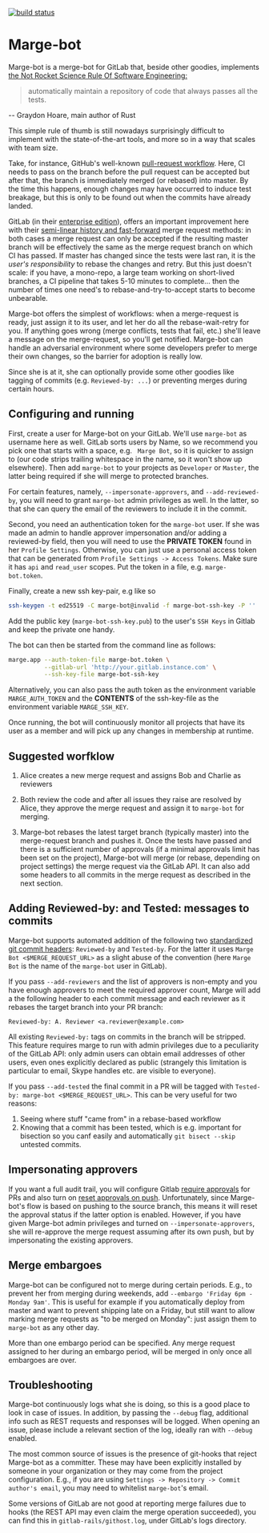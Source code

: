 [![build status](https://travis-ci.org/smarkets/marge.png?branch=master)](https://travis-ci.org/smarkets/marge)

# Marge-bot

Marge-bot is a merge-bot for GitLab that, beside other goodies,
implements [the Not Rocket Science Rule Of Software Engineering:](http://graydon2.dreamwidth.org/1597.html)

> automatically maintain a repository of code that always passes all the tests.

-- Graydon Hoare, main author of Rust

This simple rule of thumb is still nowadays surprisingly difficult to
implement with the state-of-the-art tools, and more so in a way that scales
with team size.

Take, for instance, GitHub's well-known
[pull-request workflow](https://help.github.com/categories/collaborating-with-issues-and-pull-requests).
Here, CI needs to pass on the branch before the pull request can be accepted but after that, the branch
is immediately merged (or rebased) into master. By the time this happens, enough changes may have occurred
to induce test breakage, but this is only to be found out when the commits have already landed.

GitLab (in their [enterprise edition](https://about.gitlab.com/products/)),  offers an important improvement
here with their [semi-linear history and fast-forward](https://docs.gitlab.com/ee/user/project/merge_requests/) merge request methods: in both cases a merge request can only be accepted if the resulting master branch will be effectively the same as the merge request branch on which CI has passed. If master has changed since the tests were last ran, it is the *user's responsibility* to rebase the changes and retry. But this just doesn't scale: if you have, a mono-repo, a large team working on short-lived branches, a CI pipeline that takes 5-10 minutes to complete... then the number of times one need's to rebase-and-try-to-accept starts to become unbearable.

Marge-bot offers the simplest of workflows: when a merge-request is ready, just assign it to its user, and let her
do all the rebase-wait-retry for you. If anything goes wrong (merge conflicts, tests that fail, etc.) she'll
leave a message on the merge-request, so you'll get notified. Marge-bot can handle an adversarial environment
where some developers prefer to merge their own changes, so the barrier for adoption is really low.

Since she is at it, she can optionally provide some other goodies like tagging of commits
(e.g. `Reviewed-by: ...`) or preventing merges during certain hours.


## Configuring and running

First, create a user for Marge-bot on your GitLab. We'll use `marge-bot` as username here as well.
GitLab sorts users by Name, so we recommend you pick one that starts with a space,
e.g. ` Marge Bot`, so it is quicker to assign to (our code strips trailing whitespace in
the name, so it won't show up elsewhere). Then add `marge-bot` to your projects as
`Developer` or `Master`, the latter being required if she will merge to protected branches.

For certain features, namely, `--impersonate-approvers`, and
`--add-reviewed-by`, you will need to grant `marge-bot` admin privileges as well. In the latter, so that she can query the email of the reviewers to include it in the commit.

Second, you need an authentication token for the `marge-bot` user. If she was
made an admin to handle approver impersonation and/or adding a reviewed-by 
field, then you will need to use the **PRIVATE TOKEN** found in her
`Profile Settings`. Otherwise, you can just use a personal access token that
can be generated from `Profile Settings -> Access Tokens`. Make sure it has
`api`  and `read_user` scopes. Put the token in a file, e.g. `marge-bot.token`.

Finally, create a new ssh key-pair, e.g like so

```bash
ssh-keygen -t ed25519 -C marge-bot@invalid -f marge-bot-ssh-key -P ''
```

Add the public key (`marge-bot-ssh-key.pub`) to the user's `SSH Keys` in Gitlab
and keep the private one handy.

The bot can then be started from the command line as follows:
```bash
marge.app --auth-token-file marge-bot.token \
          --gitlab-url 'http://your.gitlab.instance.com' \
          --ssh-key-file marge-bot-ssh-key
```

Alternatively, you can also pass the auth token as the environment variable
`MARGE_AUTH_TOKEN` and the **CONTENTS** of the ssh-key-file as the environment
variable `MARGE_SSH_KEY`.

Once running, the bot will continuously monitor all projects that have its user as a member and will
pick up any changes in membership at runtime.

## Suggested worfklow
1. Alice creates a new merge request and assigns Bob and Charlie as reviewers

2. Both review the code and after all issues they raise are resolved by Alice,
   they approve the merge request and assign it to `marge-bot` for merging.

3. Marge-bot rebases the latest target branch (typically master) into the
   merge-request branch and pushes it. Once the tests have passed and there is
   a sufficient number of approvals (if a minimal approvals limit has been set on the project),
   Marge-bot will merge (or rebase, depending on project settings) the merge request via the GitLab API.
   It can also add some headers to all commits in the merge request as described in the next section.


## Adding Reviewed-by: and Tested: messages to commits
Marge-bot supports automated addition of the following
two [standardized git commit headers](https://www.kernel.org/doc/html/v4.11/process/submitting-patches.html#using-reported-by-tested-by-reviewed-by-suggested-by-and-fixes): `Reviewed-by` and `Tested-by`. For the
latter it uses `Marge Bot <$MERGE_REQUEST_URL>` as a slight abuse of the
convention (here `Marge Bot` is the name of the `marge-bot` user in GitLab).

If you pass `--add-reviewers` and the list of approvers is non-empty and you
have enough approvers to meet the required approver count, Marge will add a the
following header to each commit message and each reviewer as it rebases the
target branch into your PR branch:

```
Reviewed-by: A. Reviewer <a.reviewer@example.com>
```

All existing `Reviewed-by:` tags on commits in the branch will be stripped. This
feature requires marge to run with admin privileges due to a peculiarity of the
GitLab API: only admin users can obtain email addresses of other users, even
ones explicitly declared as public (strangely this limitation is particular to
email, Skype handles etc. are visible to everyone).

If you pass `--add-tested` the final commit in a PR will be tagged with
`Tested-by: marge-bot <$MERGE_REQUEST_URL>`. This can be very useful for two
reasons:

1. Seeing where stuff "came from" in a rebase-based workflow
2. Knowing that a commit has been tested, which is e.g. important for bisection
   so you canf easily and automatically `git bisect --skip` untested commits.

## Impersonating approvers
If you want a full audit trail, you will configure Gitlab
[require approvals](https://docs.gitlab.com/ee/user/project/merge_requests/merge_request_approvals.html#approvals-required)
for PRs and also turn on
[reset approvals on push]( https://docs.gitlab.com/ee/user/project/merge_requests/merge_request_approvals.html#reset-approvals-on-push).
Unfortunately, since Marge-bot's flow is based on pushing to the source branch, this
means it will reset the approval status if the latter option is enabled.
However, if you have given Marge-bot admin privileges and turned on
`--impersonate-approvers`, she will re-approve the merge request assuming after its own
push, but by impersonating the existing approvers.

## Merge embargoes

Marge-bot can be configured not to merge during certain periods. E.g., to prevent
her from merging during weekends, add `--embargo 'Friday 6pm - Monday 9am'`.
This is useful for example if you automatically deploy from master and want to
prevent shipping late on a Friday, but still want to allow marking merge requests as
"to be merged on Monday": just assign them to `marge-bot` as any other day.

More than one embargo period can be specified. Any merge request assigned to her
during an embargo period, will be merged in only once all embargoes are over.

## Troubleshooting

Marge-bot continuously logs what she is doing, so this is a good place to look
in case of issues. In addition, by passing the `--debug` flag, additional info
such as REST requests and responses will be logged. When opening an issue,
please include a relevant section of the log, ideally ran with `--debug` enabled.

The most common source of issues is the presence of git-hooks that reject Marge-bot as a committer. These may have been explicitly installed by someone
in your organization or they may come from the project configuration. E.g.,
if you are using `Settings -> Repository -> Commit author's email`, you may
need to whitelist `marge-bot`'s email.

Some versions of GitLab are not good at reporting merge failures due to hooks
(the REST API may even claim the merge operation succeeded), you can find
this in `gitlab-rails/githost.log`, under GitLab's logs directory.

